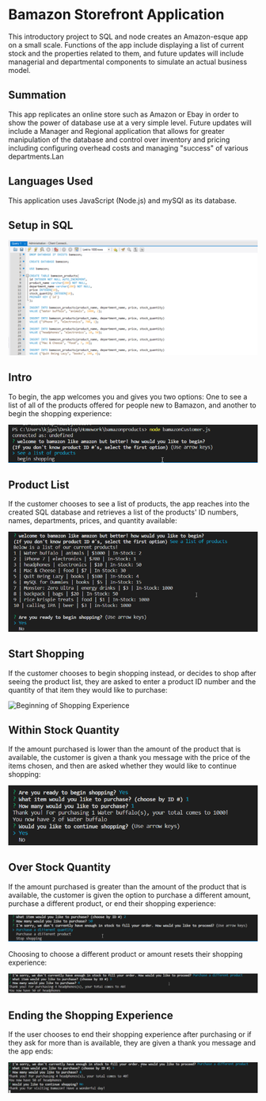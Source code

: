 # Bamazon Storefront Application
This introductory project to SQL and node creates an Amazon-esque app on a small scale. Functions of the app include displaying a list of current stock and the properties related to them, and future updates will include managerial and departmental components to simulate an actual business model. 

<h2>Summation</h2>

This app replicates an online store such as Amazon or Ebay in order to show the power of database use at a very simple level. Future updates will include a Manager and Regional application that allows for greater manipulation of the database and control over inventory and pricing including configuring overhead costs and managing "success" of various departments.Lan

<h2>Languages Used</h2>

This application uses JavaScript (Node.js) and mySQl as its database.

<h2>Setup in SQL</h2>

![SQL Setup](mySQL.PNG)

<h2>Intro</h2>

To begin, the app welcomes you and gives you two options: One to see a list of all of the products offered for people new to Bamazon, and another to begin the shopping experience: 

![Intro to Bamazon App](one.PNG)

<h2>Product List</h2>

If the customer chooses to see a list of products, the app reaches into the created SQL database and retrieves a list of the products' ID numbers, names, departments, prices, and quantity available:

![SQL Product List](two.PNG)

<h2>Start Shopping</h2>

If the customer chooses to begin shopping instead, or decides to shop after seeing the product list, they are asked to enter a product ID number and the quantity of that item they would like to purchase:

![Beginning of Shopping Experience](images/three.PNG)

<h2>Within Stock Quantity</h2>

If the amount purchased is lower than the amount of the product that is available, the customer is given a thank you message with the price of the items chosen, and then are asked whether they would like to continue shopping: 

![After Purchase Options](four.PNG)

<h2>Over Stock Quantity</h2>

If the amount purchased is greater than the amount of the product that is available, the customer is given the option to purchase a different amount, purchase a different product, or end their shopping experience: 

![Over Quantity Response](five.PNG)

Choosing to choose a different product or amount resets their shopping experience: 

![Shopping Reset](six.PNG)

<h2>Ending the Shopping Experience</h2>

If the user chooses to end their shopping experience after purchasing or if they ask for more than is available, they are given a thank you message and the app ends: 

![End Shopping Image](seven.PNG)
